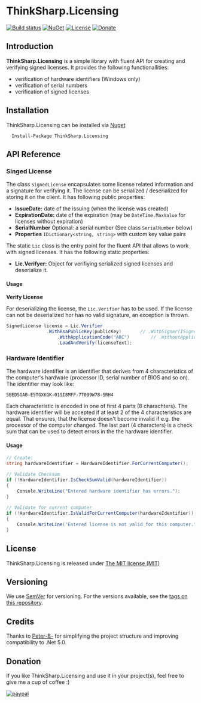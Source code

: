 # ThinkSharp.Licensing

[![Build status](https://ci.appveyor.com/api/projects/status/l3aagqmbfmgxwv3t?svg=true)](https://ci.appveyor.com/project/JanDotNet/thinksharp-licensing)
[![NuGet](https://img.shields.io/nuget/v/ThinkSharp.Licensing.svg)](https://www.nuget.org/packages/ThinkSharp.Licensing/) [![License](https://img.shields.io/badge/license-MIT-blue.svg)](LICENSE.TXT)
[![Donate](https://img.shields.io/badge/Donate-PayPal-green.svg)](https://www.paypal.com/cgi-bin/webscr?cmd=_s-xclick&hosted_button_id=MSBFDUU5UUQZL)

## Introduction

**ThinkSharp.Licensing** is a simple library with fluent API for creating and verifying signed licenses. It provides the following functionallities:

* verification of hardware identifiers (Windows only)
* verification of serial numbers
* verification of signed licenses

## Installation

ThinkSharp.Licensing can be installed via [Nuget](https://www.nuget.org/packages/Thinksharp.Licensing)

      Install-Package ThinkSharp.Licensing 

## API Reference

### Singed License

The class `SignedLicense` encapsulates some license related information and a signature for verifying it. The license can be serialized / deserialized for storing it on the client. It has following public properties:

* **IssueDate:** date of the issuing (when the license was created)
* **ExpirationDate:** date of the expiration (may be `DateTime.MaxValue` for licenses without expiration)
* **SerialNumber** Optional: a serial number (See class `SerialNumber` below)
* **Properties** `IDictionary<string, string>` with custom key value pairs

The static `Lic` class is the entry point for the fluent API that allows to work with signed licenses. It has the following static properties:

* **Lic.Verifyer:** Object for verifiying serialized signed licenses and deserialize it.

#### Usage

**Verify License**

For deserializing the license, the `Lic.Verifier` has to be used. If the license can not be deserialized hor has no valid signature, an exception is thrown.

```csharp
SignedLicense license = Lic.Verifier
			   .WithRsaPublicKey(publicKey)       // .WithSigner(ISigner)
		    	   .WithApplicationCode("ABC")        // .WithoutApplicationCode
		           .LoadAndVerify(licenseText);
```

### Hardware Identifier

The hardware identifier is an identifier that derives from 4 characteristics of the computer's hardware (processor ID, serial number of BIOS and so on). The identifier may look like:

    5BED5GAB-E5TGXKGK-01SI8MFF-7T099W78-SRH4

Each characteristic is encoded in one of first 4 parts (8 charachters). The hardware identifier will be accepted if at least 2 of the 4 characteristics are equal. That ensures, that the license doesn't become invalid if e.g. the processor of the computer changed. The last part (4 characters) is a check sum that can be used to detect errors in the the hardware identifier. 

#### Usage

```csharp
// Create:
string hardwareIdentifier = HardwareIdentifier.ForCurrentComputer();

// Validate Checksum
if (!HardwareIdentifier.IsCheckSumValid(hardwareIdentifier))
{
    Console.WriteLine("Entered hardware identifier has errors.");
}
        
// Validate for current computer
if (!HardwareIdentifier.IsValidForCurrentComputer(hardwareIdentifier))
{
    Console.WriteLine("Entered license is not valid for this computer.");
}
```
          
## License

ThinkSharp.Licensing is released under [The MIT license (MIT)](LICENSE.TXT)

## Versioning

We use [SemVer](http://semver.org/) for versioning. For the versions available, see the [tags on this repository](https://github.com/JanDotNet/ThinkSharp.Licensing/tags). 
    
## Credits

Thanks to [Peter-B-](https://github.com/Peter-B-) for simplifying the project structure and improving compatibility to .Net 5.0.
    
## Donation
If you like ThinkSharp.Licensing and use it in your project(s), feel free to give me a cup of coffee :) 

[![paypal](https://www.paypalobjects.com/en_US/i/btn/btn_donateCC_LG.gif)](https://www.paypal.com/cgi-bin/webscr?cmd=_s-xclick&hosted_button_id=MSBFDUU5UUQZL)
